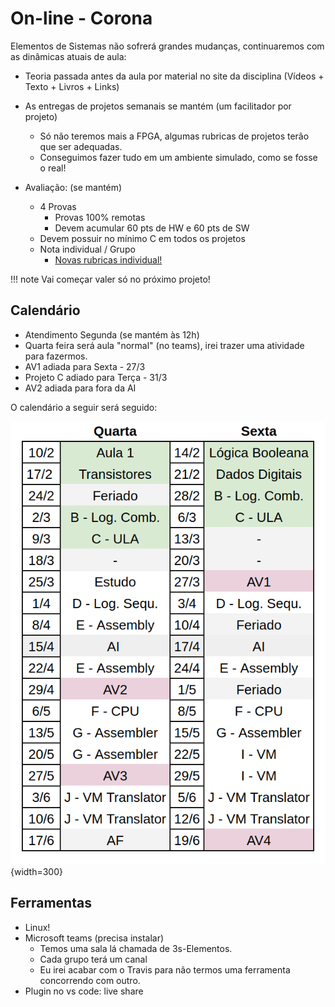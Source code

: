 # On-line - Corona 

Elementos de Sistemas não sofrerá grandes mudanças, continuaremos com as dinâmicas atuais de aula:

- Teoria passada antes da aula por material no site da disciplina 
(Vídeos + Texto + Livros + Links)

- As entregas de projetos semanais se mantém (um facilitador por projeto)
    - Só não teremos mais a FPGA, algumas rubricas de projetos terão que ser adequadas.
    - Conseguimos fazer tudo em um ambiente simulado, como se fosse o real!
    
- Avaliação:  (se mantém)
    - 4 Provas
        - Provas 100% remotas
        - Devem acumular 60 pts de HW e 60 pts de SW
    - Devem possuir no mínimo C em todos os projetos
    - Nota individual / Grupo
        - [Novas rubricas individual!](Sobre-Rubricas)
        
!!! note
     Vai começar valer só no próximo projeto!
        
## Calendário

- Atendimento Segunda (se mantém às 12h)
- Quarta feira será aula "normal" (no teams), irei trazer uma atividade para fazermos.
- AV1 adiada para Sexta - 27/3
- Projeto C adiado para Terça - 31/3
- AV2 adiada para fora da AI

O calendário a seguir será seguido:

![](figs/calendario.png){width=300}

## Ferramentas 

- Linux!
- Microsoft teams (precisa instalar)
    - Temos uma sala lá chamada de 3s-Elementos.
    - Cada grupo terá um canal
    - Eu irei acabar com o Travis para não termos uma ferramenta concorrendo com outro.
- Plugin no vs code: live share



    



